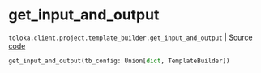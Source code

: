 # get_input_and_output
`toloka.client.project.template_builder.get_input_and_output` | [Source code](https://github.com/Toloka/toloka-kit/blob/v0.1.25/src/client/project/template_builder/__init__.py#L229)

```python
get_input_and_output(tb_config: Union[dict, TemplateBuilder])
```

